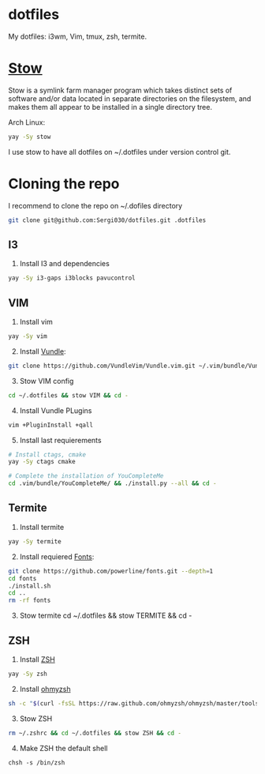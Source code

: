 # dotfiles
My dotfiles: i3wm, Vim, tmux, zsh, termite.

# [Stow](http://www.gnu.org/software/stow/)
Stow is a symlink farm manager program which takes distinct sets of software and/or data located in separate directories on the filesystem, and makes them all appear to be installed in a single directory tree.

Arch Linux:
```bash
yay -Sy stow
```

I  use stow to have all dotfiles on ~/.dotfiles under version control git.

# Cloning the repo
I recommend to clone the repo on ~/.dofiles directory

```bash
git clone git@github.com:Sergi030/dotfiles.git .dotfiles
```
## I3

1. Install I3 and dependencies
```bash
yay -Sy i3-gaps i3blocks pavucontrol
```


## VIM

1. Install vim

```bash
yay -Sy vim
```

2. Install [Vundle](https://github.com/VundleVim/Vundle.vim.git):

```bash
git clone https://github.com/VundleVim/Vundle.vim.git ~/.vim/bundle/Vundle.vim
```

3. Stow VIM config

```bash
cd ~/.dotfiles && stow VIM && cd -
```

4. Install Vundle PLugins

```bash
vim +PluginInstall +qall
```

5. Install last requierements

```bash
# Install ctags, cmake
yay -Sy ctags cmake

# Complete the installation of YouCompleteMe
cd .vim/bundle/YouCompleteMe/ && ./install.py --all && cd -

```
## Termite

1. Install termite

```bash
yay -Sy termite
```

2. Install requiered [Fonts](https://github.com/powerline/fonts):

```bash
git clone https://github.com/powerline/fonts.git --depth=1
cd fonts
./install.sh
cd ..
rm -rf fonts
```

3. Stow termite
cd ~/.dotfiles && stow TERMITE && cd -

## ZSH
1. Install [ZSH](https://www.zsh.org/)

```bash
yay -Sy zsh
```

2. Install [ohmyzsh](https://ohmyz.sh/)

```bash
sh -c "$(curl -fsSL https://raw.github.com/ohmyzsh/ohmyzsh/master/tools/install.sh)"
```

3. Stow ZSH

```bash
rm ~/.zshrc && cd ~/.dotfiles && stow ZSH && cd -
```

4. Make ZSH the default shell
```
chsh -s /bin/zsh
```


